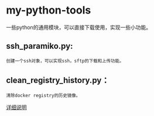 # my-python-tools
一些python的通用模块，可以直接下载使用，实现一些小功能。

## ssh_paramiko.py:
    创建一个ssh对象，可以实现ssh，sftp的下载和上传功能。
## clean_registry_history.py：
    清除docker registry的历史镜像。
   [详细说明](https://github.com/meitangyanyan/my-python-tools/blob/master/commond.py)
